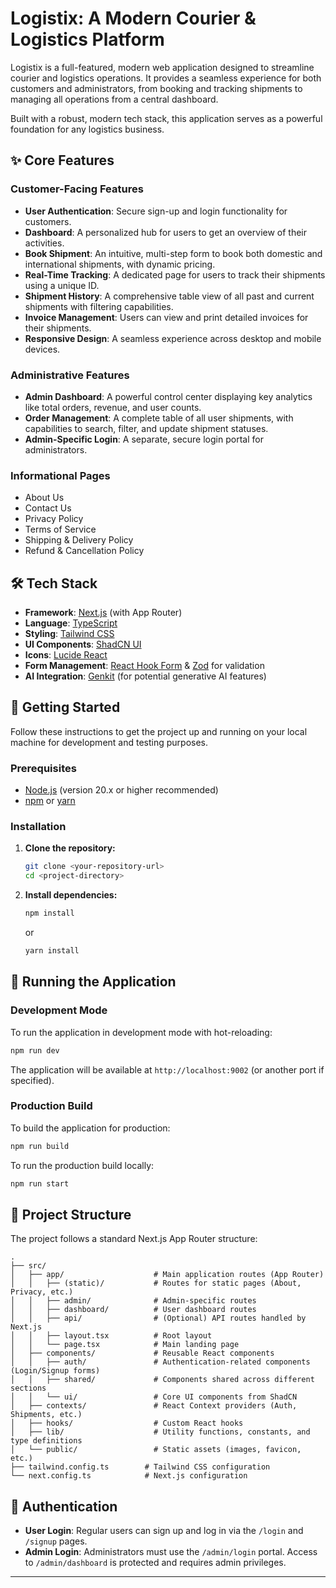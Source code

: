 # Logistix: A Modern Courier & Logistics Platform

Logistix is a full-featured, modern web application designed to streamline courier and logistics operations. It provides a seamless experience for both customers and administrators, from booking and tracking shipments to managing all operations from a central dashboard.

Built with a robust, modern tech stack, this application serves as a powerful foundation for any logistics business.

## ✨ Core Features

### Customer-Facing Features
-   **User Authentication**: Secure sign-up and login functionality for customers.
-   **Dashboard**: A personalized hub for users to get an overview of their activities.
-   **Book Shipment**: An intuitive, multi-step form to book both domestic and international shipments, with dynamic pricing.
-   **Real-Time Tracking**: A dedicated page for users to track their shipments using a unique ID.
-   **Shipment History**: A comprehensive table view of all past and current shipments with filtering capabilities.
-   **Invoice Management**: Users can view and print detailed invoices for their shipments.
-   **Responsive Design**: A seamless experience across desktop and mobile devices.

### Administrative Features
-   **Admin Dashboard**: A powerful control center displaying key analytics like total orders, revenue, and user counts.
-   **Order Management**: A complete table of all user shipments, with capabilities to search, filter, and update shipment statuses.
-   **Admin-Specific Login**: A separate, secure login portal for administrators.

### Informational Pages
-   About Us
-   Contact Us
-   Privacy Policy
-   Terms of Service
-   Shipping & Delivery Policy
-   Refund & Cancellation Policy

## 🛠 Tech Stack

-   **Framework**: [Next.js](https://nextjs.org/) (with App Router)
-   **Language**: [TypeScript](https://www.typescriptlang.org/)
-   **Styling**: [Tailwind CSS](https://tailwindcss.com/)
-   **UI Components**: [ShadCN UI](https://ui.shadcn.com/)
-   **Icons**: [Lucide React](https://lucide.dev/)
-   **Form Management**: [React Hook Form](https://react-hook-form.com/) & [Zod](https://zod.dev/) for validation
-   **AI Integration**: [Genkit](https://firebase.google.com/docs/genkit) (for potential generative AI features)

## 🚀 Getting Started

Follow these instructions to get the project up and running on your local machine for development and testing purposes.

### Prerequisites

-   [Node.js](https://nodejs.org/) (version 20.x or higher recommended)
-   [npm](https://www.npmjs.com/) or [yarn](https://yarnpkg.com/)

### Installation

1.  **Clone the repository:**
    ```bash
    git clone <your-repository-url>
    cd <project-directory>
    ```

2.  **Install dependencies:**
    ```bash
    npm install
    ```
    or
    ```bash
    yarn install
    ```

## 🏃 Running the Application

### Development Mode

To run the application in development mode with hot-reloading:

```bash
npm run dev
```

The application will be available at `http://localhost:9002` (or another port if specified).

### Production Build

To build the application for production:

```bash
npm run build
```

To run the production build locally:

```bash
npm run start
```

## 📁 Project Structure

The project follows a standard Next.js App Router structure:

```
.
├── src/
│   ├── app/                    # Main application routes (App Router)
│   │   ├── (static)/           # Routes for static pages (About, Privacy, etc.)
│   │   ├── admin/              # Admin-specific routes
│   │   ├── dashboard/          # User dashboard routes
│   │   ├── api/                # (Optional) API routes handled by Next.js
│   │   ├── layout.tsx          # Root layout
│   │   └── page.tsx            # Main landing page
│   ├── components/             # Reusable React components
│   │   ├── auth/               # Authentication-related components (Login/Signup forms)
│   │   ├── shared/             # Components shared across different sections
│   │   └── ui/                 # Core UI components from ShadCN
│   ├── contexts/               # React Context providers (Auth, Shipments, etc.)
│   ├── hooks/                  # Custom React hooks
│   ├── lib/                    # Utility functions, constants, and type definitions
│   └── public/                 # Static assets (images, favicon, etc.)
├── tailwind.config.ts        # Tailwind CSS configuration
└── next.config.ts            # Next.js configuration
```

## 🔐 Authentication

-   **User Login**: Regular users can sign up and log in via the `/login` and `/signup` pages.
-   **Admin Login**: Administrators must use the `/admin/login` portal. Access to `/admin/dashboard` is protected and requires admin privileges.

---

